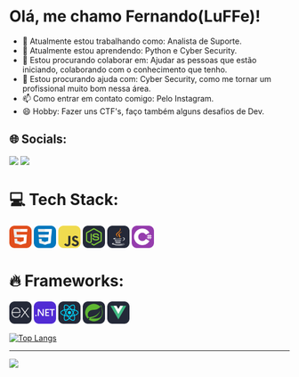 # Olá, me chamo Fernando(LuFFe)!


- 🔭 Atualmente estou trabalhando como: Analista de Suporte.
- 🌱 Atualmente estou aprendendo: Python e Cyber Security.
- 👯 Estou procurando colaborar em: Ajudar as pessoas que estão iniciando, colaborando com o conhecimento que tenho.
- 🤔 Estou procurando ajuda com: Cyber Security, como me tornar um profissional muito bom nessa área.
- 📫 Como entrar em contato comigo: Pelo Instagram.
- 😄 Hobby: Fazer uns CTF's, faço também alguns desafios de Dev.

## 🌐 Socials:
<div>
  <a href="https://github.com/lufffe">
    
  <a href="https://www.instagram.com/i_am_luff3/" target="_blank"><img src="https://img.shields.io/badge/-Instagram-%23E4405F?style=for-the-badge&logo=instagram&logoColor=white" target="_blank"></a>
  <a href="https://www.linkedin.com/in/fernando-costa-8271751bb/" target="_blank"><img src="https://img.shields.io/badge/-LinkedIn-%230077B5?style=for-the-badge&logo=linkedin&logoColor=white" target="_blank"></a> 
    
</div>

# 💻 Tech Stack:
<img width="40" display="block" height="40" src="https://github.com/tandpfun/skill-icons/blob/main/icons/HTML.svg">  
<img width="40" height="40" src="https://github.com/tandpfun/skill-icons/blob/main/icons/CSS.svg">  
<img width="40" height="40" src="https://github.com/tandpfun/skill-icons/blob/main/icons/JavaScript.svg">  
<img width="40" height="40" src="https://github.com/tandpfun/skill-icons/blob/main/icons/NodeJS-Dark.svg">  
<img width="40" height="40" src="https://github.com/tandpfun/skill-icons/blob/main/icons/Java-Dark.svg">  
<img width="40" height="40" src="https://github.com/tandpfun/skill-icons/blob/main/icons/CS.svg">  
  
# 🔥 Frameworks:
 <img width="40" display="block" height="40" src="https://github.com/tandpfun/skill-icons/blob/main/icons/ExpressJS-Dark.svg">  <img width="40" height="40" src="https://github.com/tandpfun/skill-icons/blob/main/icons/DotNet.svg">  <img width="40" height="40" src="https://github.com/tandpfun/skill-icons/blob/main/icons/React-Dark.svg"> <img width="40" height="40" src="https://github.com/tandpfun/skill-icons/blob/main/icons/Spring-Dark.svg">  <img width="40" height="40" src="https://github.com/tandpfun/skill-icons/blob/main/icons/VueJS-Dark.svg">  
 
 
 [![Top Langs](https://github-readme-stats.vercel.app/api/top-langs/?username=gabrielmirandaxl&theme=dark)](https://github.com/anuraghazra/github-readme-stats)


---
[![](https://visitcount.itsvg.in/api?id=Gabrielmirandaxl&icon=0&color=0)](https://visitcount.itsvg.in)

<!-- Proudly created with GPRM ( https://gprm.itsvg.in ) -->

